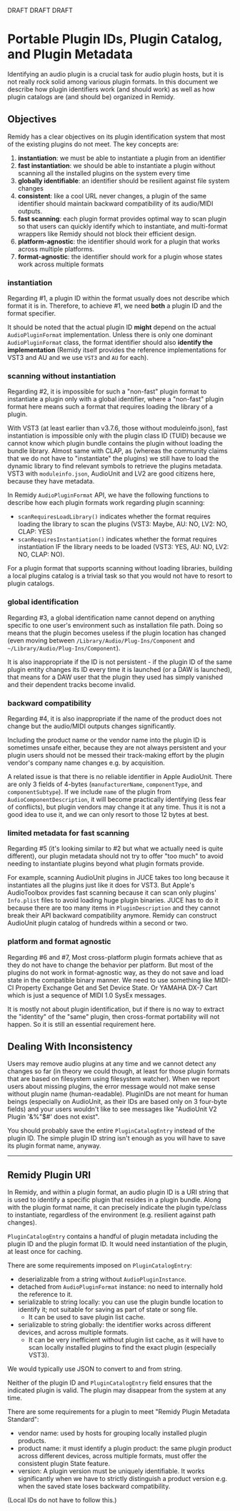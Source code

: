 
DRAFT DRAFT DRAFT

# Portable Plugin IDs, Plugin Catalog, and Plugin Metadata

Identifying an audio plugin is a crucial task for audio plugin hosts, but it is not really rock solid among various plugin formats. In this document we describe how plugin identifiers work (and should work) as well as how plugin catalogs are (and should be) organized in Remidy.

## Objectives

Remidy has a clear objectives on its plugin identification system that most of the existing plugins do not meet. The key concepts are:

1. **instantiation**: we must be able to instantiate a plugin from an identifier
2. **fast instantiation**: we should be able to instantiate a plugin without scanning all the installed plugins on the system every time
3. **globally identifiable**: an identifier should be resilient against file system changes
4. **consistent**: like a cool URL never changes, a plugin of the same identifier should maintain backward compatibility of its audio/MIDI outputs.
5. **fast scanning**: each plugin format provides optimal way to scan plugin so that users can quickly identify which to instantiate, and multi-format wrappers like Remidy should not block their efficient design.
6. **platform-agnostic**: the identifier should work for a plugin that works across multiple platforms.
7. **format-agnostic**: the identifier should work for a plugin whose states work across multiple formats

### instantiation

Regarding #1, a plugin ID within the format usually does not describe which format it is in. Therefore, to achieve #1, we need **both** a plugin ID and the format specifier.

It should be noted that the actual plugin ID **might** depend on the actual `AudioPluginFormat` implementation. Unless there is only one dominant `AudioPluginFormat` class, the format identifier should also **identify the implementation** (Remidy itself provides the reference implementations for VST3 and AU and we use `VST3` and `AU` for each).

### scanning without instantiation

Regarding #2, it is impossible for such a "non-fast" plugin format to instantiate a plugin only with a global identifier, where a "non-fast" plugin format here means such a format that requires loading the library of a plugin.

With VST3 (at least earlier than v3.7.6, those without moduleinfo.json), fast instantiation is impossible only with the plugin class ID (TUID) because we cannot know which plugin bundle contains the plugin without loading the bundle library. Almost same with CLAP, as (whereas the community claims that we do not have to "instantiate" the plugins) we still have to load the dynamic library to find relevant symbols to retrieve the plugins metadata. VST3 with `moduleinfo.json`, AudioUnit and LV2 are good citizens here, because they have metadata.

In Remidy `AudioPluginFormat` API, we have the following functions to describe how each plugin formats work regarding plugin scanning:

- `scanRequiresLoadLibrary()` indicates whether the format requires loading the library to scan the plugins (VST3: Maybe, AU: NO, LV2: NO, CLAP: YES)
- `scanRequiresInstantiation()` indicates whether the format requires instantiation IF the library needs to be loaded (VST3: YES, AU: NO, LV2: NO, CLAP: NO).

For a plugin format that supports scanning without loading libraries, building a local plugins catalog is a trivial task so that you would not have to resort to plugin catalogs.

### global identification

Regarding #3, a global identification name cannot depend on anything specific to one user's environment such as installation file path. Doing so means 
that the plugin becomes useless if the plugin location has changed (even 
moving between `/Library/Audio/Plug-Ins/Component` and `~/Library/Audio/Plug-Ins/Component`).

It is also inappropriate if the ID is not persistent - if the plugin ID of the same plugin entity changes its ID every time it is launched (or a DAW is launched), that means for a DAW user that the plugin they used has simply vanished and their dependent tracks become invalid.

### backward compatibility

Regarding #4, it is also inappropriate if the name of the product does not change but the audio/MIDI outputs changes significantly.

Including the product name or the vendor name into the plugin ID is sometimes unsafe either, because they are not always persistent and your plugin users should not be messed their track-making effort by the plugin vendor's company name changes e.g. by acquisition.

A related issue is that there is no reliable identifier in Apple AudioUnit. There are only 3 fields of 4-bytes (`manufacturerName`, `componentType`, 
and `componentSubtype`). If we include `name` of the plugin from `AudioComponentDescription`, it will become practically identifying (less fear of conflicts), but plugin vendors may change it at any time. Thus it is not a good idea to use it, and we can only resort to those 12 bytes at best.

### limited metadata for fast scanning

Regarding #5 (it's looking similar to #2 but what we actually need is quite different), our plugin metadata should not try to offer "too much" to avoid needing to instantiate plugins beyond what plugin formats provide.

For example, scanning AudioUnit plugins in JUCE takes too long because it instantiates all the plugins just like it does for VST3. But Apple's AudioToolbox provides fast scanning because it can scan only plugins' `Info.plist` files to avoid loading huge plugin binaries. JUCE has to do it because there are too many items in `PluginDescription` and they cannot break their API backward compatibility anymore. Remidy can construct AudioUnit plugin catalog of hundreds within a second or two.

### platform and format agnostic

Regarding #6 and #7, Most cross-platform plugin formats achieve that as they do not have to change the behavior per platform. But most of the plugins do not work in format-agnostic way, as they do not save and load state in the compatible binary manner. We need to use something like MIDI-CI Property Exchange Get and Set Device State. Or YAMAHA DX-7 Cart which is just a sequence of MIDI 1.0 SysEx messages.

It is mostly not about plugin identification, but if there is no way to extract the "identity" of the "same" plugin, then cross-format portability will not happen. So it is still an essential requirement here.

## Dealing With Inconsistency

Users may remove audio plugins at any time and we cannot detect any changes so far (in theory we could though, at least for those plugin formats that are based on filesystem using filesystem watcher). When we report users about missing plugins, the error message would not make sense without plugin name (human-readable). PluginIDs are not meant for human beings (especially on AudioUnit, as their IDs are based only on 3 four-byte fields) and your users wouldn't like to see messages like "AudioUnit V2 Plugin '&%"$#' does not exist".

You should probably save the entire `PluginCatalogEntry` instead of the plugin ID. The simple plugin ID string isn't enough as you will have to save its plugin format name, anyway.

----

## Remidy Plugin URI

In Remidy, and within a plugin format, an audio plugin ID is a URI string that is used to identify a specific plugin that resides in a plugin bundle.
Along with the plugin format name, it can precisely indicate the plugin type/class to instantiate, regardless of the environment (e.g. resilient against path changes).


`PluginCatalogEntry` contains a handful of plugin metadata including the plugin ID and the plugin format ID. It would need instantiation of the plugin, at least once for caching.

There are some requirements imposed on `PluginCatalogEntry`:

- deserializable from a string without `AudioPluginInstance`.
- detached from `AudioPluginFormat` instance: no need to internally hold the reference to it.
- serializable to string locally: you can use the plugin bundle location to identify it; not suitable for saving as part of state or song file.
    - It can be used to save plugin list cache.
- serializable to string globally: the identifier works across different devices, and across multiple formats.
    - It can be very inefficient without plugin list cache, as it will have to scan locally installed plugins to find the exact plugin (especially VST3).

We would typically use JSON to convert to and from string.

Neither of the plugin ID and `PluginCatalogEntry` field ensures that the indicated plugin is valid.
The plugin may disappear from the system at any time.

There are some requirements for a plugin to meet "Remidy Plugin Metadata Standard":

- vendor name: used by hosts for grouping locally installed plugin products.
- product name: it must identify a plugin product: the same plugin product across different devices, across multiple formats, must offer the consistent plugin State feature.
- version: A plugin version must be uniquely identifiable.
  It works significantly when we have to strictly distinguish a product version e.g. when the saved state loses backward compatibility.

(Local IDs do not have to follow this.)
